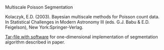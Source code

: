 Multiscale Poisson Segmentation

Kolaczyk, E.D. (2003). Bayesian multiscale methods for Poisson count data. In Statistical Challenges in Modern Astronomy III (eds. G.J. Babu & E.D. Feigelson), New York:Springer-Verlag. 

[Tar-file with software](http://math.bu.edu/people/kolaczyk/software/MSSegPois.tar) for one-dimensional implementation of segmentation algorithm described in paper.
